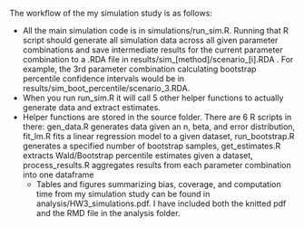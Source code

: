 The workflow of the my simulation study is as follows:

- All the main simulation code is in simulations/run_sim.R. Running that R script should generate all simulation data across all given parameter combinations and save intermediate results for the current parameter combination to a .RDA file in results/sim_[method]/scenario_[i].RDA . For example, the 3rd parameter combination calculating bootstrap percentile confidence intervals would be in results/sim_boot_percentile/scenario_3.RDA.
- When you run run_sim.R it will call 5 other helper functions to actually generate data and extract estimates.
- Helper functions are stored in the source folder. There are 6 R scripts in there: gen_data.R generates data given an n, beta, and error distribution, fit_lm.R fits a linear regression model to a given dataset, run_bootstrap.R generates a specified number of bootstrap samples, get_estimates.R extracts Wald/Bootstrap percentile estimates given a dataset, process_results.R aggregates results from each parameter combination into one dataframe
  - Tables and figures summarizing bias, coverage, and computation time from my simulation study can be found in analysis/HW3_simulations.pdf. I have included both the knitted pdf and the RMD file in the analysis folder.



